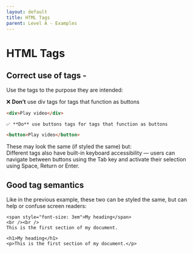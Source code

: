 ```yaml
---
layout: default
title: HTML Tags
parent: Level A - Examples
---
```


# HTML Tags

## Correct use of tags - 

Use the tags to the purpose they are intended:

 
❌ **Don’t** use div tags for tags that function as buttons
```html
<div>Play video</div>
```
 
```
✅ **Do** use buttons tags for tags that function as buttons
```
```html
<button>Play video</button>
```


These may look the same (if styled the same) but: <br>
Different tags also have built-in keyboard accessibility — users can navigate between buttons using the Tab key and activate their selection using Space, Return or Enter.

## Good tag semantics

Like in the previous example, these two can be styled the same, but can help or confuse screen readers: 

```
<span style="font-size: 3em">My heading</span>
<br /><br />
This is the first section of my document.
```

```
<h1>My heading</h1>
<p>This is the first section of my document.</p>
```

